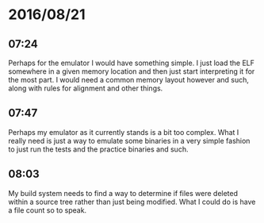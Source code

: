 # 2016/08/21

## 07:24

Perhaps for the emulator I would have something simple. I just load the ELF
somewhere in a given memory location and then just start interpreting it for
the most part. I would need a common memory layout however and such, along with
rules for alignment and other things.

## 07:47

Perhaps my emulator as it currently stands is a bit too complex. What I really
need is just a way to emulate some binaries in a very simple fashion to just
run the tests and the practice binaries and such.

## 08:03

My build system needs to find a way to determine if files were deleted within
a source tree rather than just being modified. What I could do is have a file
count so to speak.

